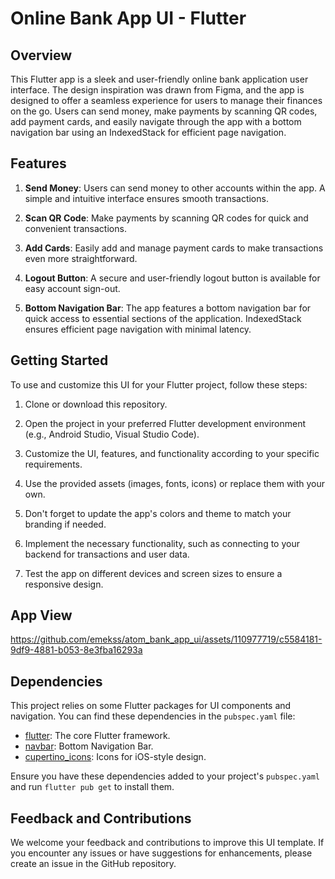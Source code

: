 # Online Bank App UI - Flutter

## Overview

This Flutter app is a sleek and user-friendly online bank application user interface. The design inspiration was drawn from Figma, and the app is designed to offer a seamless experience for users to manage their finances on the go. Users can send money, make payments by scanning QR codes, add payment cards, and easily navigate through the app with a bottom navigation bar using an IndexedStack for efficient page navigation.

## Features

1. **Send Money**: Users can send money to other accounts within the app. A simple and intuitive interface ensures smooth transactions.

2. **Scan QR Code**: Make payments by scanning QR codes for quick and convenient transactions.

3. **Add Cards**: Easily add and manage payment cards to make transactions even more straightforward.

4. **Logout Button**: A secure and user-friendly logout button is available for easy account sign-out.

5. **Bottom Navigation Bar**: The app features a bottom navigation bar for quick access to essential sections of the application. IndexedStack ensures efficient page navigation with minimal latency.

## Getting Started

To use and customize this UI for your Flutter project, follow these steps:

1. Clone or download this repository.

2. Open the project in your preferred Flutter development environment (e.g., Android Studio, Visual Studio Code).

3. Customize the UI, features, and functionality according to your specific requirements.

4. Use the provided assets (images, fonts, icons) or replace them with your own.

5. Don't forget to update the app's colors and theme to match your branding if needed.

6. Implement the necessary functionality, such as connecting to your backend for transactions and user data.

7. Test the app on different devices and screen sizes to ensure a responsive design.

## App View

https://github.com/emekss/atom_bank_app_ui/assets/110977719/c5584181-9df9-4881-b053-8e3fba16293a

## Dependencies

This project relies on some Flutter packages for UI components and navigation. You can find these dependencies in the `pubspec.yaml` file:

- [flutter](https://flutter.dev/): The core Flutter framework.
- [navbar](https://pub.dev/packages/google_navbar): Bottom Navigation Bar.
- [cupertino_icons](https://pub.dev/packages/cupertino_icons): Icons for iOS-style design.

Ensure you have these dependencies added to your project's `pubspec.yaml` and run `flutter pub get` to install them.

## Feedback and Contributions

We welcome your feedback and contributions to improve this UI template. If you encounter any issues or have suggestions for enhancements, please create an issue in the GitHub repository.

